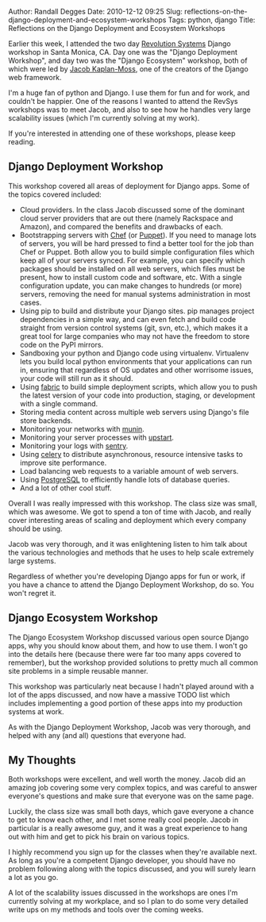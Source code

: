 Author: Randall Degges
Date: 2010-12-12 09:25
Slug: reflections-on-the-django-deployment-and-ecosystem-workshops
Tags: python, django
Title: Reflections on the Django Deployment and Ecosystem Workshops


Earlier this week, I attended the two day [Revolution Systems][] Django workshop
in Santa Monica, CA. Day one was the "Django Deployment Workshop", and day two
was the "Django Ecosystem" workshop, both of which were led by [Jacob
Kaplan-Moss][], one of the creators of the Django web framework.

I'm a huge fan of python and Django. I use them for fun and for work, and
couldn't be happier. One of the reasons I wanted to attend the RevSys workshops
was to meet Jacob, and also to see how he handles very large scalability issues
(which I'm currently solving at my work).

If you're interested in attending one of these workshops, please keep reading.


## Django Deployment Workshop

This workshop covered all areas of deployment for Django apps. Some of the
topics covered included:

-   Cloud providers. In the class Jacob discussed some of the dominant cloud
    server providers that are out there (namely Rackspace and Amazon), and
    compared the benefits and drawbacks of each.
-   Bootstrapping servers with [Chef][] (or [Puppet][]). If you need to manage
    lots of servers, you will be hard pressed to find a better tool for the job
    than Chef or Puppet. Both allow you to build simple configuration files
    which keep all of your servers synced. For example, you can specify which
    packages should be installed on all web servers, which files must be
    present, how to install custom code and software, etc. With a single
    configuration update, you can make changes to hundreds (or more) servers,
    removing the need for manual systems administration in most cases.
-   Using pip to build and distribute your Django sites. pip manages project
    dependencies in a simple way, and can even fetch and build code straight
    from version control systems (git, svn, etc.), which makes it a great tool
    for large companies who may not have the freedom to store code on the PyPI
    mirrors.
-   Sandboxing your python and Django code using virtualenv. Virtualenv lets you
    build local python environments that your applications can run in, ensuring
    that regardless of OS updates and other worrisome issues, your code will
    still run as it should.
-   Using [fabric][] to build simple deployment scripts, which allow you to push
    the latest version of your code into production, staging, or development
    with a single command.
-   Storing media content across multiple web servers using Django's file store
    backends.
-   Monitoring your networks with [munin][].
-   Monitoring your server processes with [upstart][].
-   Monitoring your logs with [sentry][].
-   Using [celery][] to distribute asynchronous, resource intensive tasks to
    improve site performance.
-   Load balancing web requests to a variable amount of web servers.
-   Using [PostgreSQL][] to efficiently handle lots of database queries.
-   And a lot of other cool stuff.

Overall I was really impressed with this workshop. The class size was small,
which was awesome. We got to spend a ton of time with Jacob, and really cover
interesting areas of scaling and deployment which every company should be using.

Jacob was very thorough, and it was enlightening listen to him talk about the
various technologies and methods that he uses to help scale extremely large
systems.

Regardless of whether you're developing Django apps for fun or work, if you have
a chance to attend the Django Deployment Workshop, do so. You won't regret it.


## Django Ecosystem Workshop

The Django Ecosystem Workshop discussed various open source Django apps, why you
should know about them, and how to use them. I won't go into the details here
(because there were far too many apps covered to remember), but the workshop
provided solutions to pretty much all common site problems in a simple reusable
manner.

This workshop was particularly neat because I hadn't played around with a lot of
the apps discussed, and now have a massive TODO list which includes implementing
a good portion of these apps into my production systems at work.

As with the Django Deployment Workshop, Jacob was very thorough, and helped with
any (and all) questions that everyone had.


## My Thoughts

Both workshops were excellent, and well worth the money. Jacob did an amazing
job covering some very complex topics, and was careful to answer everyone's
questions and make sure that everyone was on the same page.

Luckily, the class size was small both days, which gave everyone a chance to get
to know each other, and I met some really cool people. Jacob in particular is a
really awesome guy, and it was a great experience to hang out with him and get
to pick his brain on various topics.

I highly recommend you sign up for the classes when they're available next. As
long as you're a competent Django developer, you should have no problem
following along with the topics discussed, and you will surely learn a lot as
you go.

A lot of the scalability issues discussed in the workshops are ones I'm
currently solving at my workplace, and so I plan to do some very detailed write
ups on my methods and tools over the coming weeks.


  [Revolution Systems]: http://www.revsys.com/ "Revolution Systems"
  [Jacob Kaplan-Moss]: http://jacobian.org/ "Jacob Kaplan-Moss"
  [Chef]: http://wiki.opscode.com/display/chef/Home "Chef"
  [Puppet]: http://www.puppetlabs.com/ "Puppet"
  [fabric]: http://docs.fabfile.org/0.9.3/ "fabric"
  [munin]: http://munin-monitoring.org/ "munin"
  [upstart]: http://upstart.ubuntu.com/ "upstart"
  [sentry]: http://dcramer.github.com/django-sentry/ "sentry"
  [celery]: http://ask.github.com/celery/getting-started/introduction.html
    "celery"
  [PostgreSQL]: http://www.postgresql.org/ "PostgreSQL"
